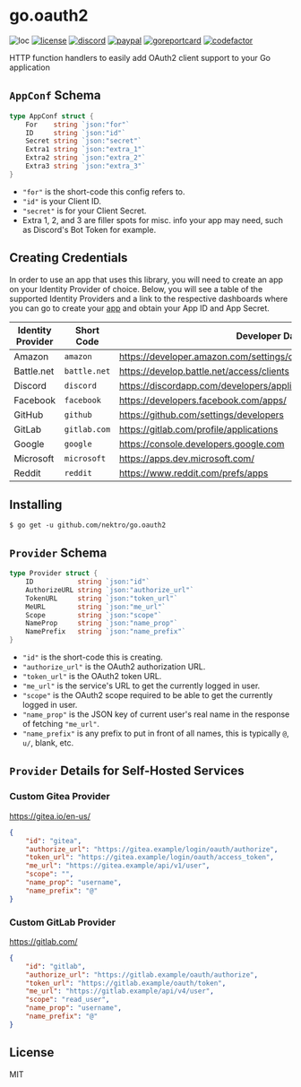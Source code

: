 # go.oauth2
![loc](https://sloc.xyz/github/nektro/go.oauth2)
[![license](https://img.shields.io/github/license/nektro/go.oauth2.svg)](https://github.com/nektro/go.oauth2/blob/master/LICENSE)
[![discord](https://img.shields.io/discord/551971034593755159.svg)](https://discord.gg/P6Y4zQC)
[![paypal](https://img.shields.io/badge/donate-paypal-009cdf)](https://paypal.me/nektro)
[![goreportcard](https://goreportcard.com/badge/github.com/nektro/go.oauth2)](https://goreportcard.com/report/github.com/nektro/go.oauth2)
[![codefactor](https://www.codefactor.io/repository/github/nektro/go.oauth2/badge)](https://www.codefactor.io/repository/github/nektro/go.oauth2)

HTTP function handlers to easily add OAuth2 client support to your Go application

## `AppConf` Schema
```go
type AppConf struct {
	For    string `json:"for"`
	ID     string `json:"id"`
	Secret string `json:"secret"`
	Extra1 string `json:"extra_1"`
	Extra2 string `json:"extra_2"`
	Extra3 string `json:"extra_3"`
}
```
- `"for"` is the short-code this config refers to.
- `"id"` is your Client ID.
- `"secret"` is for your Client Secret.
- Extra 1, 2, and 3 are filler spots for misc. info your app may need, such as Discord's Bot Token for example.

## Creating Credentials
In order to use an app that uses this library, you will need to create an app on your Identity Provider of choice. Below, you will see a table of the supported Identity Providers and a link to the respective dashboards where you can go to create your [app](#appconf-schema) and obtain your App ID and App Secret.

| Identity Provider | Short Code | Developer Dashboard |
| --- | --- | --- |
| Amazon | `amazon` | https://developer.amazon.com/settings/console/securityprofile/overview.html |
| Battle.net | `battle.net` | https://develop.battle.net/access/clients |
| Discord | `discord` | https://discordapp.com/developers/applications/ |
| Facebook | `facebook` | https://developers.facebook.com/apps/ |
| GitHub | `github` | https://github.com/settings/developers |
| GitLab | `gitlab.com` | https://gitlab.com/profile/applications |
| Google | `google` | https://console.developers.google.com |
| Microsoft | `microsoft` | https://apps.dev.microsoft.com/ |
| Reddit | `reddit` | https://www.reddit.com/prefs/apps |

## Installing
```
$ go get -u github.com/nektro/go.oauth2
```

## `Provider` Schema
```go
type Provider struct {
	ID           string `json:"id"`
	AuthorizeURL string `json:"authorize_url"`
	TokenURL     string `json:"token_url"`
	MeURL        string `json:"me_url"`
	Scope        string `json:"scope"`
	NameProp     string `json:"name_prop"`
	NamePrefix   string `json:"name_prefix"`
}
```
- `"id"` is the short-code this is creating.
- `"authorize_url"` is the OAuth2 authorization URL.
- `"token_url"` is the OAuth2 token URL.
- `"me_url"` is the service's URL to get the currently logged in user.
- `"scope"` is the OAuth2 scope required to be able to get the currently logged in user.
- `"name_prop"` is the JSON key of current user's real name in the response of fetching `"me_url"`.
- `"name_prefix"` is any prefix to put in front of all names, this is typically `@`, `u/`, blank, etc.

## `Provider` Details for Self-Hosted Services

### Custom Gitea Provider
https://gitea.io/en-us/
```json
{
	"id": "gitea",
	"authorize_url": "https://gitea.example/login/oauth/authorize",
	"token_url": "https://gitea.example/login/oauth/access_token",
	"me_url": "https://gitea.example/api/v1/user",
	"scope": "",
	"name_prop": "username",
	"name_prefix": "@"
}
```

### Custom GitLab Provider
https://gitlab.com/
```json
{
	"id": "gitlab",
	"authorize_url": "https://gitlab.example/oauth/authorize",
	"token_url": "https://gitlab.example/oauth/token",
	"me_url": "https://gitlab.example/api/v4/user",
	"scope": "read_user",
	"name_prop": "username",
	"name_prefix": "@"
}
```

## License
MIT
